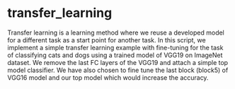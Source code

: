 # transfer_learning
Transfer learning is a learning method where we reuse a developed model for a different task as a start point for another task. In this script, we implement a simple transfer learning example with fine-tuning for the task of classifying cats and dogs using a trained model of VGG19 on ImageNet dataset. We remove the last FC layers of the VGG19 and attach a simple top model classifier. We have also chosen to fine tune the last block (block5) of VGG16 model and our top model which would increase the accuracy.
